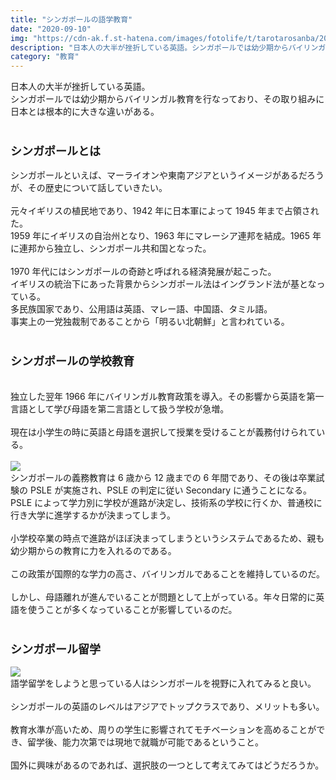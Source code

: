 ```yaml
---
title: "シンガポールの語学教育"
date: "2020-09-10"
img: "https://cdn-ak.f.st-hatena.com/images/fotolife/t/tarotarosanba/20200907/20200907165044.jpg"
description: "日本人の大半が挫折している英語。シンガポールでは幼少期からバイリンガル教育を行なっており、その取り組みに日本とは根本的に大きな違いがある。"
category: "教育"
---
```


日本人の大半が挫折している英語。<br>
シンガポールでは幼少期からバイリンガル教育を行なっており、その取り組みに日本とは根本的に大きな違いがある。<br>
<br>

<h3><font size="4"><b>シンガポールとは</b></font></h3>
<img src="https://cdn-ak.f.st-hatena.com/images/fotolife/t/tarotarosanba/20200907/20200907165138.jpg" alt="">
<br>
シンガポールといえば、マーライオンや東南アジアというイメージがあるだろうが、その歴史について話していきたい。<br>
<br>
元々イギリスの植民地であり、1942 年に日本軍によって 1945 年まで占領された。<br>
1959 年にイギリスの自治州となり、1963 年にマレーシア連邦を結成。1965 年に連邦から独立し、シンガポール共和国となった。<br>
<br>
1970 年代にはシンガポールの奇跡と呼ばれる経済発展が起こった。
<br>
イギリスの統治下にあった背景からシンガポール法はイングランド法が基となっている。
<br>
多民族国家であり、公用語は英語、マレー語、中国語、タミル語。
<br>
事実上の一党独裁制であることから「明るい北朝鮮」と言われている。
<br>
<br>
<h3><font size="4"><b>シンガポールの学校教育</b></font></h3>
<br>
独立した翌年 1966 年にバイリンガル教育政策を導入。その影響から英語を第一言語として学び母語を第二言語として扱う学校が急増。<br>
<br>
現在は小学生の時に英語と母語を選択して授業を受けることが義務付けられている。
<br>
<!-- 日本の英語教育 - 世界の裏側 -->
<br>
<img src="https://cdn-ak.f.st-hatena.com/images/fotolife/t/tarotarosanba/20200907/20200907164359.jpg" art="">
<br>
シンガポールの義務教育は 6 歳から 12 歳までの 6 年間であり、その後は卒業試験の PSLE が実施され、PSLE の判定に従い Secondary に通うことになる。<br>
PSLE によって学力別に学校が進路が決定し、技術系の学校に行くか、普通校に行き大学に進学するかが決まってしまう。<br>
<br>
小学校卒業の時点で進路がほぼ決まってしまうというシステムであるため、親も幼少期からの教育に力を入れるのである。<br>
<br>
この政策が国際的な学力の高さ、バイリンガルであることを維持しているのだ。
<br>
<br>
しかし、母語離れが進んでいることが問題として上がっている。年々日常的に英語を使うことが多くなっていることが影響しているのだ。<br>
<br>
<h3><font size="4"><b>シンガポール留学</b></font></h3>
<img src="https://cdn-ak.f.st-hatena.com/images/fotolife/t/tarotarosanba/20200907/20200907164420.jpg" art="">
<br>
語学留学をしようと思っている人はシンガポールを視野に入れてみると良い。<br>
<br>
シンガポールの英語のレベルはアジアでトップクラスであり、メリットも多い。<br>
<br>
教育水準が高いため、周りの学生に影響されてモチベーションを高めることができ、留学後、能力次第では現地で就職が可能であるということ。<br>
<br>
国外に興味があるのであれば、選択肢の一つとして考えてみてはどうだろうか。<br>
<br>
